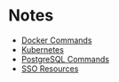 # Notes

- [Docker Commands](https://github.com/RokibulHasan7/notes/blob/main/docker/docker-commands.md)
- [Kubernetes](https://github.com/RokibulHasan7/notes/tree/main/kubernetes)
- [PostgreSQL Commands](https://github.com/RokibulHasan7/notes/blob/main/cheatcodes/db.md)
- [SSO Resources](https://github.com/RokibulHasan7/notes/blob/main/authorization/sso.md)
